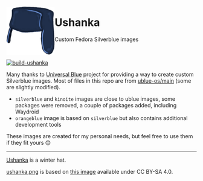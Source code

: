 <p><img src="ushanka.png" width=128px align="left"><h1>Ushanka</h1>

Custom Fedora Silverblue images</p>

<br/>

[![build-ushanka](https://github.com/fsobolev/ushanka/actions/workflows/build.yml/badge.svg)](https://github.com/fsobolev/ushanka/actions/workflows/build.yml)

Many thanks to [Universal Blue](https://github.com/ublue-os) project for providing a way to create custom Silverblue images. Most of files in this repo are from [ublue-os/main](https://github.com/ublue-os/main) (some are slightly modified).

* `silverblue` and `kinoite` images are close to ublue images, some packages were removed, a couple of packages added, including Waydroid
* `orangeblue` image is based on `silverblue` but also contains additional development tools

These images are created for my personal needs, but feel free to use them if they fit yours :blush:

---

[Ushanka](https://en.wikipedia.org/wiki/Ushanka) is a winter hat.

[ushanka.png](ushanka.png) is based on [this image](https://commons.wikimedia.org/wiki/File:Russia_Countryball.png) available under CC BY-SA 4.0.
